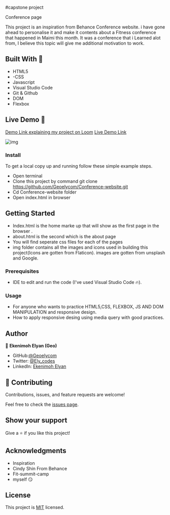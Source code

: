 #capstone project

Conference page

This project is an inspiration from Behance Conference website. i have gone ahead to personalise it and make it contents about a Fitness conference that happened in Maimi this month. It was a conference that i Learned alot from, I believe this topic will give me additional motivation to work.

## Built With 🔨

- HTML5
- -CSS
- Javascript
- Visual Studio Code
- Git & Github
- DOM
- Flexbox

## Live Demo 👀

[Demo Link explaining my project on Loom](https://loom.com/share/c6da5af4745446568cf53c42faa0ffa0)
[Live Demo Link]( https://geoelycom.github.io/Conference-website/)

![img](./Assets/images/livedemo.png)

### Install

To get a local copy up and running follow these simple example steps.
- Open terminal
- Clone this project by command git clone https://github.com/Geoelycom/Conference-website.git
- Cd Conference-website folder
- Open index.html in browser

## Getting Started 
- Index.html is the home marke up that will show as the first page in the browser .
- about.html is the second which is the about page
- You will find seperate css files for each of the pages
- img folder contains all the images and icons used in building this project(Icons are gotten from Flaticon). images are gotten from unsplash and Google.

### Prerequisites

- IDE to edit and run the code (I've used Visual Studio Code 🔥).

### Usage

- For anyone who wants to practice HTML5,CSS, FLEXBOX, JS AND DOM MANIPULATION and responsive design.
- How to apply responsive desing using media query with good practices.

## Author

👤 **Ekenimoh Elyan (Geo)**

- GitHub:[@Geoelycom](https://github.com/Geoelycom)
- Twitter: [@Ely_codes](https://twitter.com/Ely_codes)
- LinkedIn: [Ekenimoh Elyan](https://www.linkedin.com/in/Ekenimoh_sumaila-elyan/)


## 🤝 Contributing

Contributions, issues, and feature requests are welcome!

Feel free to check the [issues page]().


## Show your support

Give a ⭐️ if you like this project!


## Acknowledgments


- Inspiration
- Cindy Shin From Behance
- Fit-summit-camp 
- myself 😏

## License
This project is [MIT](./mit.md) licensed.
